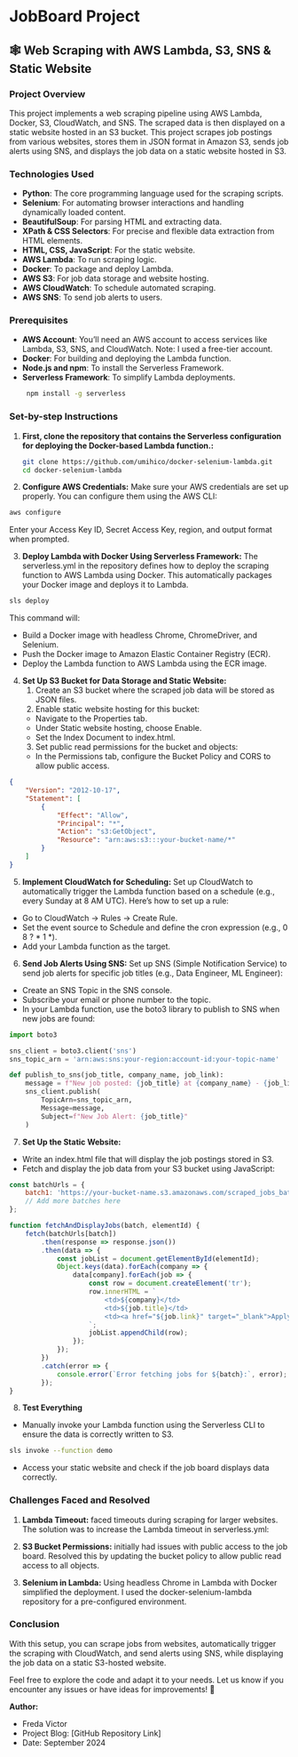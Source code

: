 # JobBoard Project

## 🕸️ Web Scraping with AWS Lambda, S3, SNS & Static Website

### Project Overview

This project implements a web scraping pipeline using AWS Lambda, Docker, S3, CloudWatch, and SNS. The scraped data is then displayed on a static website hosted in an S3 bucket. This project scrapes job postings from various websites, stores them in JSON format in Amazon S3, sends job alerts using SNS, and displays the job data on a static website hosted in S3.


### Technologies Used

- **Python**: The core programming language used for the scraping scripts.
- **Selenium**: For automating browser interactions and handling dynamically loaded content.
- **BeautifulSoup**: For parsing HTML and extracting data.
- **XPath & CSS Selectors**: For precise and flexible data extraction from HTML elements.
- **HTML, CSS, JavaScript**: For the static website.
- **AWS Lambda**: To run scraping logic.
- **Docker**: To package and deploy Lambda.
- **AWS S3**: For job data storage and website hosting.
- **AWS CloudWatch**: To schedule automated scraping.
- **AWS SNS**: To send job alerts to users.


### Prerequisites

- **AWS Account**: You’ll need an AWS account to access services like Lambda, S3, SNS, and CloudWatch. Note: I used a free-tier account.
- **Docker**: For building and deploying the Lambda function.
- **Node.js and npm**: To install the Serverless Framework.
- **Serverless Framework**: To simplify Lambda deployments.
  ```bash
   npm install -g serverless
   ```


### Set-by-step Instructions

1. **First, clone the repository that contains the Serverless configuration for deploying the Docker-based Lambda function.:**
   ```bash
   git clone https://github.com/umihico/docker-selenium-lambda.git
   cd docker-selenium-lambda
   ```

2.	**Configure AWS Credentials:**
Make sure your AWS credentials are set up properly. You can configure them using the AWS CLI:

   ```bash
   aws configure
   ```
Enter your Access Key ID, Secret Access Key, region, and output format when prompted.


3.	**Deploy Lambda with Docker Using Serverless Framework:**
The serverless.yml in the repository defines how to deploy the scraping function to AWS Lambda using Docker. This automatically packages your Docker image and deploys it to Lambda.
```bash
sls deploy
```
This command will:

- Build a Docker image with headless Chrome, ChromeDriver, and Selenium.
- Push the Docker image to Amazon Elastic Container Registry (ECR).
- Deploy the Lambda function to AWS Lambda using the ECR image.

4.	**Set Up S3 Bucket for Data Storage and Static Website:**
	1.	Create an S3 bucket where the scraped job data will be stored as JSON files.
	2.	Enable static website hosting for this bucket:
	- Navigate to the Properties tab.
	- Under Static website hosting, choose Enable.
	- Set the Index Document to index.html.
	3.	Set public read permissions for the bucket and objects:
	- In the Permissions tab, configure the Bucket Policy and CORS to allow public access.
```json
{
    "Version": "2012-10-17",
    "Statement": [
        {
            "Effect": "Allow",
            "Principal": "*",
            "Action": "s3:GetObject",
            "Resource": "arn:aws:s3:::your-bucket-name/*"
        }
    ]
}
```

5. **Implement CloudWatch for Scheduling:**
Set up CloudWatch to automatically trigger the Lambda function based on a schedule (e.g., every Sunday at 8 AM UTC). Here’s how to set up a rule:

- Go to CloudWatch → Rules → Create Rule.
- Set the event source to Schedule and define the cron expression (e.g., 0 8 ? * 1 *).
- Add your Lambda function as the target.

6. **Send Job Alerts Using SNS:**
Set up SNS (Simple Notification Service) to send job alerts for specific job titles (e.g., Data Engineer, ML Engineer):

- Create an SNS Topic in the SNS console.
- Subscribe your email or phone number to the topic.
- In your Lambda function, use the boto3 library to publish to SNS when new jobs are found:
```python
import boto3

sns_client = boto3.client('sns')
sns_topic_arn = 'arn:aws:sns:your-region:account-id:your-topic-name'

def publish_to_sns(job_title, company_name, job_link):
    message = f"New job posted: {job_title} at {company_name} - {job_link}"
    sns_client.publish(
        TopicArn=sns_topic_arn,
        Message=message,
        Subject=f"New Job Alert: {job_title}"
    )
```

7. **Set Up the Static Website:**
- Write an index.html file that will display the job postings stored in S3.
- Fetch and display the job data from your S3 bucket using JavaScript:
```javascript
const batchUrls = {
    batch1: 'https://your-bucket-name.s3.amazonaws.com/scraped_jobs_batch1.json',
    // Add more batches here
};

function fetchAndDisplayJobs(batch, elementId) {
    fetch(batchUrls[batch])
        .then(response => response.json())
        .then(data => {
            const jobList = document.getElementById(elementId);
            Object.keys(data).forEach(company => {
                data[company].forEach(job => {
                    const row = document.createElement('tr');
                    row.innerHTML = `
                        <td>${company}</td>
                        <td>${job.title}</td>
                        <td><a href="${job.link}" target="_blank">Apply Now</a></td>
                    `;
                    jobList.appendChild(row);
                });
            });
        })
        .catch(error => {
            console.error(`Error fetching jobs for ${batch}:`, error);
        });
}
```

8. **Test Everything**
- 	Manually invoke your Lambda function using the Serverless CLI to ensure the data is correctly written to S3.
```bash
sls invoke --function demo
```
- 	Access your static website and check if the job board displays data correctly.


### Challenges Faced and Resolved
1.	**Lambda Timeout:** faced timeouts during scraping for larger websites. The solution was to increase the Lambda timeout in serverless.yml:

2. **S3 Bucket Permissions:** initially had issues with public access to the job board. Resolved this by updating the bucket policy to allow public read access to all objects.

3.	**Selenium in Lambda:** Using headless Chrome in Lambda with Docker simplified the deployment. I used the docker-selenium-lambda repository for a pre-configured environment.


### Conclusion

With this setup, you can scrape jobs from websites, automatically trigger the scraping with CloudWatch, and send alerts using SNS, while displaying the job data on a static S3-hosted website.

Feel free to explore the code and adapt it to your needs. Let us know if you encounter any issues or have ideas for improvements! 🚀

**Author:**

- Freda Victor
- Project Blog: [GitHub Repository Link]
- Date: September 2024